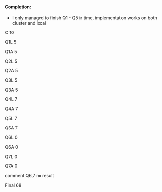 #### Completion:
* I only managed to finish Q1 - Q5 in time, implementation works on both cluster and local


C 10

Q1L 5

Q1A 5

Q2L 5

Q2A 5

Q3L 5

Q3A 5

Q4L 7

Q4A 7

Q5L 7

Q5A 7

Q6L 0

Q6A 0

Q7L 0

Q7A 0

comment Q6,7 no result

Final 68
